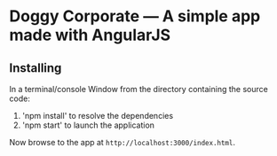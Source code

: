 # Doggy Corporate — A simple app made with AngularJS 


## Installing

In a terminal/console Window from the directory containing the source code:

1. 'npm install' to resolve the dependencies
2. 'npm start' to launch the application


Now browse to the app at `http://localhost:3000/index.html`.
